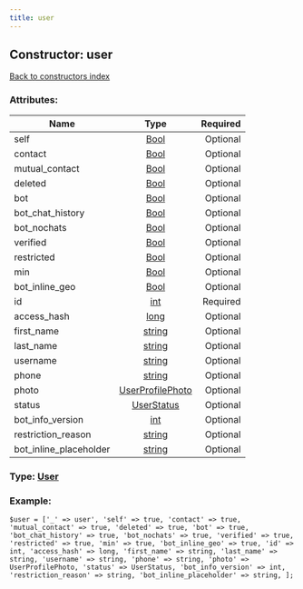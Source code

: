```yaml
---
title: user
---
```

## Constructor: user  
[Back to constructors index](index.md)



### Attributes:

| Name     |    Type       | Required |
|----------|:-------------:|---------:|
|self|[Bool](../types/Bool.md) | Optional|
|contact|[Bool](../types/Bool.md) | Optional|
|mutual\_contact|[Bool](../types/Bool.md) | Optional|
|deleted|[Bool](../types/Bool.md) | Optional|
|bot|[Bool](../types/Bool.md) | Optional|
|bot\_chat\_history|[Bool](../types/Bool.md) | Optional|
|bot\_nochats|[Bool](../types/Bool.md) | Optional|
|verified|[Bool](../types/Bool.md) | Optional|
|restricted|[Bool](../types/Bool.md) | Optional|
|min|[Bool](../types/Bool.md) | Optional|
|bot\_inline\_geo|[Bool](../types/Bool.md) | Optional|
|id|[int](../types/int.md) | Required|
|access\_hash|[long](../types/long.md) | Optional|
|first\_name|[string](../types/string.md) | Optional|
|last\_name|[string](../types/string.md) | Optional|
|username|[string](../types/string.md) | Optional|
|phone|[string](../types/string.md) | Optional|
|photo|[UserProfilePhoto](../types/UserProfilePhoto.md) | Optional|
|status|[UserStatus](../types/UserStatus.md) | Optional|
|bot\_info\_version|[int](../types/int.md) | Optional|
|restriction\_reason|[string](../types/string.md) | Optional|
|bot\_inline\_placeholder|[string](../types/string.md) | Optional|



### Type: [User](../types/User.md)


### Example:

```
$user = ['_' => user', 'self' => true, 'contact' => true, 'mutual_contact' => true, 'deleted' => true, 'bot' => true, 'bot_chat_history' => true, 'bot_nochats' => true, 'verified' => true, 'restricted' => true, 'min' => true, 'bot_inline_geo' => true, 'id' => int, 'access_hash' => long, 'first_name' => string, 'last_name' => string, 'username' => string, 'phone' => string, 'photo' => UserProfilePhoto, 'status' => UserStatus, 'bot_info_version' => int, 'restriction_reason' => string, 'bot_inline_placeholder' => string, ];
```